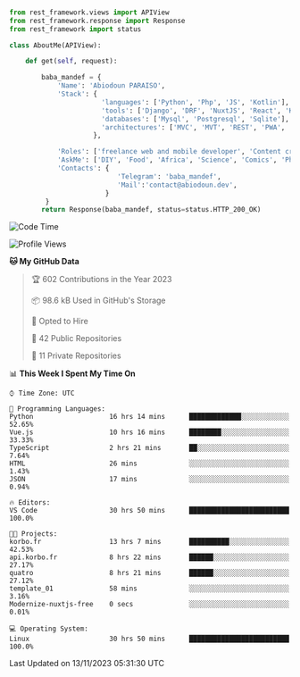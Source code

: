 ###
```python
from rest_framework.views import APIView
from rest_framework.response import Response
from rest_framework import status

class AboutMe(APIView):

    def get(self, request):

        baba_mandef = {
            'Name': 'Abiodoun PARAISO',
            'Stack': {
                       'languages': ['Python', 'Php', 'JS', 'Kotlin'],
                       'tools': ['Django', 'DRF', 'NuxtJS', 'React', 'Kotlin', 'Electron'],
                       'databases': ['Mysql', 'Postgresql', 'Sqlite'],
                       'architectures': ['MVC', 'MVT', 'REST', 'PWA', 'SPA', 'MicroServices']
                     },

            'Roles': ['freelance web and mobile developer', 'Content creator', 'Teacher', 'Mentor'],
            'AskMe': ['DIY', 'Food', 'Africa', 'Science', 'Comics', 'Photography', 'Tech', 'Programming'],
            'Contacts': {
                           'Telegram': 'baba_mandef',
                           'Mail':'contact@abiodoun.dev',
                        }
         }
        return Response(baba_mandef, status=status.HTTP_200_OK)

```                    

<!--START_SECTION:waka-->
![Code Time](http://img.shields.io/badge/Code%20Time-857%20hrs%2046%20mins-blue)

![Profile Views](http://img.shields.io/badge/Profile%20Views-2-blue)

**🐱 My GitHub Data** 

> 🏆 602 Contributions in the Year 2023
 > 
> 📦 98.6 kB Used in GitHub's Storage 
 > 
> 💼 Opted to Hire
 > 
> 📜 42 Public Repositories 
 > 
> 🔑 11 Private Repositories  
 > 
📊 **This Week I Spent My Time On** 

```text
⌚︎ Time Zone: UTC

💬 Programming Languages: 
Python                   16 hrs 14 mins      █████████████░░░░░░░░░░░░   52.65% 
Vue.js                   10 hrs 16 mins      ████████░░░░░░░░░░░░░░░░░   33.33% 
TypeScript               2 hrs 21 mins       ██░░░░░░░░░░░░░░░░░░░░░░░   7.64% 
HTML                     26 mins             ░░░░░░░░░░░░░░░░░░░░░░░░░   1.43% 
JSON                     17 mins             ░░░░░░░░░░░░░░░░░░░░░░░░░   0.94%

🔥 Editors: 
VS Code                  30 hrs 50 mins      █████████████████████████   100.0%

🐱‍💻 Projects: 
korbo.fr                 13 hrs 7 mins       ██████████░░░░░░░░░░░░░░░   42.53% 
api.korbo.fr             8 hrs 22 mins       ██████░░░░░░░░░░░░░░░░░░░   27.17% 
quatro                   8 hrs 21 mins       ██████░░░░░░░░░░░░░░░░░░░   27.12% 
template_01              58 mins             ░░░░░░░░░░░░░░░░░░░░░░░░░   3.16% 
Modernize-nuxtjs-free    0 secs              ░░░░░░░░░░░░░░░░░░░░░░░░░   0.01%

💻 Operating System: 
Linux                    30 hrs 50 mins      █████████████████████████   100.0%

```


 Last Updated on 13/11/2023 05:31:30 UTC
<!--END_SECTION:waka-->
